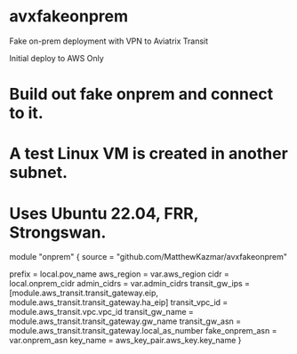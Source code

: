 # avxfakeonprem
Fake on-prem deployment with VPN to Aviatrix Transit

Initial deploy to AWS Only

# Build out fake onprem and connect to it.
# A test Linux VM is created in another subnet.
# Uses Ubuntu 22.04, FRR, Strongswan.

module "onprem" {
  source = "github.com/MatthewKazmar/avxfakeonprem"

  prefix          = local.pov_name
  aws_region      = var.aws_region
  cidr            = local.onprem_cidr
  admin_cidrs     = var.admin_cidrs
  transit_gw_ips  = [module.aws_transit.transit_gateway.eip, module.aws_transit.transit_gateway.ha_eip]
  transit_vpc_id  = module.aws_transit.vpc.vpc_id
  transit_gw_name = module.aws_transit.transit_gateway.gw_name
  transit_gw_asn  = module.aws_transit.transit_gateway.local_as_number
  fake_onprem_asn = var.onprem_asn
  key_name        = aws_key_pair.aws_key.key_name
}

